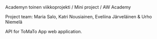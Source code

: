 Academyn toinen viikkoprojekti / Mini project / AW Academy

Project team: Maria Salo, Katri Nousiainen, Eveliina Järveläinen & Urho Niemelä

API for ToMaTo App web application.
